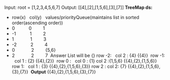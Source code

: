 Input: root = [1,2,3,4,5,6,7]
Output: [[4],[2],[1,5,6],[3],[7]]
​
**TreeMap ds:**
* row(x)   col(y)   values/priorityQueue(maintains list in sorted order(ascending order))
* 0            0          1
* -1           1          2
* 1             1          3
* -2            2          4
* 0             2         {5,6}
* 2             2          7
​
Answer List will be
{}
row -2:   col 2 : {4}
{{4}}
​
row -1:   col 1 : {2}
{{4},{2}}
​
row 0 :   col 0 : {1}
col 2 :{1,5,6}
{{4},{2},{1,5,6}}
​
row 1:   col 1 : {3}
{{4},{2},{1,5,6},{3}}
​
row 2 : col 2: {7}
{{4},{2},{1,5,6},{3},{7}}
​
**Output**
{{4},{2},{1,5,6},{3},{7}}